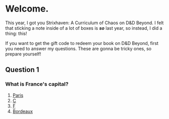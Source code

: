 # Welcome.
This year, I got you Strixhaven: A Curriculum of Chaos on D&D Beyond. I felt that sticking a note inside of a lot of boxes is ***so*** last year, so instead, I did a thing: this!

If you want to get the gift code to redeem your book on D&D Beyond, first you need to answer my questions. These are gonna be tricky ones, so prepare yourself!

## Question 1
### What is France's capital?
1. [Paris](https://cactusbro74.github.io/mysteriousGift)
2. [C](https://cactusbro74.github.io/mysteriousGift)
3. [F](https://cactusbro74.github.io/mysteriousGift/2.html)
4. [Bordeaux](https://cactusbro74.github.io/mysteriousGift)
